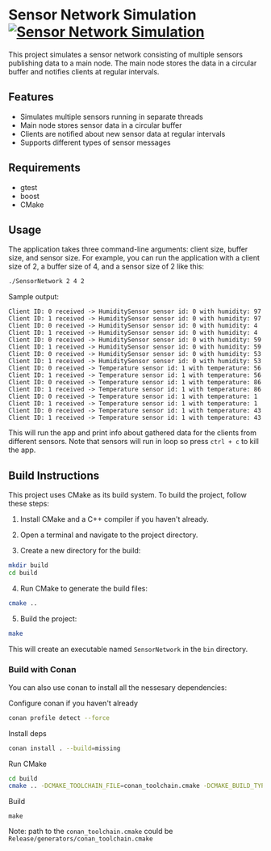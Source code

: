 # Sensor Network Simulation [![Sensor Network Simulation](https://github.com/emttiew/Sensor-Network-Simulation/actions/workflows/build.yml/badge.svg)](https://github.com/emttiew/Sensor-Network-Simulation/actions/workflows/build.yml)

This project simulates a sensor network consisting of multiple sensors publishing data to a main node. The main node stores the data in a circular buffer and notifies clients at regular intervals.

## Features

- Simulates multiple sensors running in separate threads
- Main node stores sensor data in a circular buffer
- Clients are notified about new sensor data at regular intervals
- Supports different types of sensor messages

## Requirements
- gtest
- boost
- CMake

## Usage

The application takes three command-line arguments: client size, buffer size, and sensor size. For example, you can run the application with a client size of 2, a buffer size of 4, and a sensor size of 2 like this:

```bash
./SensorNetwork 2 4 2
```

Sample output:
```
Client ID: 0 received -> HumiditySensor sensor id: 0 with humidity: 97
Client ID: 1 received -> HumiditySensor sensor id: 0 with humidity: 97
Client ID: 0 received -> HumiditySensor sensor id: 0 with humidity: 4
Client ID: 1 received -> HumiditySensor sensor id: 0 with humidity: 4
Client ID: 0 received -> HumiditySensor sensor id: 0 with humidity: 59
Client ID: 1 received -> HumiditySensor sensor id: 0 with humidity: 59
Client ID: 0 received -> HumiditySensor sensor id: 0 with humidity: 53
Client ID: 1 received -> HumiditySensor sensor id: 0 with humidity: 53
Client ID: 0 received -> Temperature sensor id: 1 with temperature: 56
Client ID: 1 received -> Temperature sensor id: 1 with temperature: 56
Client ID: 0 received -> Temperature sensor id: 1 with temperature: 86
Client ID: 1 received -> Temperature sensor id: 1 with temperature: 86
Client ID: 0 received -> Temperature sensor id: 1 with temperature: 1
Client ID: 1 received -> Temperature sensor id: 1 with temperature: 1
Client ID: 0 received -> Temperature sensor id: 1 with temperature: 43
Client ID: 1 received -> Temperature sensor id: 1 with temperature: 43
```

This will run the app and print info about gathered data for the clients from different sensors.
Note that sensors will run in loop so press `ctrl + c` to kill the app.

## Build Instructions

This project uses CMake as its build system. To build the project, follow these steps:

1. Install CMake and a C++ compiler if you haven't already.

2. Open a terminal and navigate to the project directory.

3. Create a new directory for the build:

```bash
mkdir build
cd build
```

4. Run CMake to generate the build files:

```bash
cmake ..
```

5. Build the project:

```bash
make
```

This will create an executable named `SensorNetwork` in the `bin` directory.


### Build with Conan

You can also use conan to install all the nessesary dependencies:

Configure conan if you haven't already

```bash
conan profile detect --force
```
Install deps

```bash
conan install . --build=missing
```

Run CMake

```bash
cd build
cmake .. -DCMAKE_TOOLCHAIN_FILE=conan_toolchain.cmake -DCMAKE_BUILD_TYPE=Release
```
Build

```
make
```

Note: path to the `conan_toolchain.cmake` could be `Release/generators/conan_toolchain.cmake`


